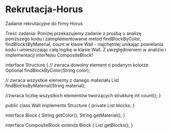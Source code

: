 # Rekrutacja-Horus
Zadanie rekrutacyjne do firmy Horus

Treść zadania:
Poniżej przekazujemy zadanie z prośbą o analizę poniższego kodu i zaimplementowanie metod findBlockByColor, findBlocksByMaterial, count w klasie Wall - najchętniej unikając powielania kodu i umieszczając całą logikę w klasie Wall. Z uwzględnieniem w analizie i implementacji interfejsu CompositeBlock!

interface Structure {
// zwraca dowolny element o podanym kolorze
Optional<Block> findBlockByColor(String color);

// zwraca wszystkie elementy z danego materiału
List<Block> findBlocksByMaterial(String material);

//zwraca liczbę wszystkich elementów tworzących strukturę
int count();
}

public class Wall implements Structure {
private List<Block> blocks;
}

interface Block {
String getColor();
String getMaterial();
}

interface CompositeBlock extends Block {
List<Block> getBlocks();
}
